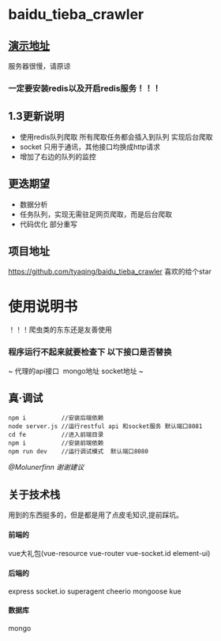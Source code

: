 # baidu_tieba_crawler
## [演示地址](http://www.femirror.com/index)
服务器很慢，请原谅
### 一定要安装redis以及开启redis服务！！！
## 1.3更新说明
* 使用redis队列爬取 所有爬取任务都会插入到队列 实现后台爬取
* socket 只用于通讯，其他接口均换成http请求
* 增加了右边的队列的监控

## 更迭期望
* 数据分析 
* 任务队列，实现无需驻足网页爬取，而是后台爬取
* 代码优化 部分重写

## 项目地址
https://github.com/tyaqing/baidu_tieba_crawler
喜欢的给个star
# 使用说明书
！！！爬虫类的东东还是友善使用
### 程序运行不起来就要检查下 以下接口是否替换
~ 代理的api接口  mongo地址 socket地址 ~

## 真·调试
```
npm i          //安装后端依赖
node server.js //运行restful api 和socket服务 默认端口8081
cd fe          //进入前端目录
npm i          //安装前端依赖
npm run dev    //运行调试模式  默认端口8080
```
*@Molunerfinn 谢谢建议*
## 关于技术栈
用到的东西挺多的，但是都是用了点皮毛知识,提前踩坑。
#### 前端的
vue大礼包(vue-resource vue-router vue-socket.id element-ui)
#### 后端的
express socket.io superagent cheerio mongoose kue
#### 数据库
mongo
